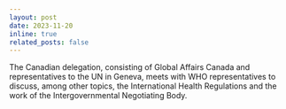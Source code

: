 ```yaml
---
layout: post
date: 2023-11-20
inline: true
related_posts: false
---
```


The Canadian delegation, consisting of Global Affairs Canada and representatives to the UN in Geneva, meets with WHO representatives to discuss, among other topics, the International Health Regulations and the work of the Intergovernmental Negotiating Body.
